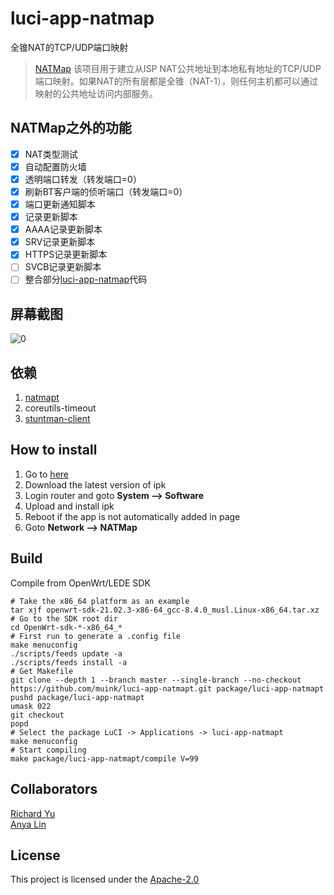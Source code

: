 # luci-app-natmap
全锥NAT的TCP/UDP端口映射

> [NATMap][] 该项目用于建立从ISP NAT公共地址到本地私有地址的TCP/UDP端口映射。如果NAT的所有层都是全锥（NAT-1），则任何主机都可以通过映射的公共地址访问内部服务。

## NATMap之外的功能
- [x] NAT类型测试
- [x] 自动配置防火墙
- [x] 透明端口转发（转发端口=0）
- [x] 刷新BT客户端的侦听端口（转发端口=0）
- [x] 端口更新通知脚本
- [x] 记录更新脚本
- [x] AAAA记录更新脚本
- [x] SRV记录更新脚本
- [x] HTTPS记录更新脚本
- [ ] SVCB记录更新脚本
- [ ] 整合部分[luci-app-natmap](https://github.com/blueberry-pie-11/luci-app-natmap)代码

## 屏幕截图

![0](.img/0.png "0")  

## 依赖

1. [natmapt][]
2. coreutils-timeout
3. [stuntman-client][]

## How to install

1. Go to [here](https://fantastic-packages.github.io/packages/)
2. Download the latest version of ipk
3. Login router and goto **System --> Software**
4. Upload and install ipk
5. Reboot if the app is not automatically added in page
6. Goto **Network --> NATMap**

## Build

Compile from OpenWrt/LEDE SDK

```
# Take the x86_64 platform as an example
tar xjf openwrt-sdk-21.02.3-x86-64_gcc-8.4.0_musl.Linux-x86_64.tar.xz
# Go to the SDK root dir
cd OpenWrt-sdk-*-x86_64_*
# First run to generate a .config file
make menuconfig
./scripts/feeds update -a
./scripts/feeds install -a
# Get Makefile
git clone --depth 1 --branch master --single-branch --no-checkout https://github.com/muink/luci-app-natmapt.git package/luci-app-natmapt
pushd package/luci-app-natmapt
umask 022
git checkout
popd
# Select the package LuCI -> Applications -> luci-app-natmapt
make menuconfig
# Start compiling
make package/luci-app-natmapt/compile V=99
```

## Collaborators

[Richard Yu](https://github.com/ysc3839)  
[Anya Lin](https://github.com/muink)  

[NATMap]: https://github.com/heiher/natmap
[natmapt]: https://github.com/muink/openwrt-natmapt
[stuntman-client]: https://github.com/muink/openwrt-stuntman

## License

This project is licensed under the [Apache-2.0](https://www.apache.org/licenses/LICENSE-2.0)
